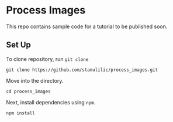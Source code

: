 # Process Images

This repo contains sample code for a tutorial to be published soon.

## Set Up
To clone repository, run `git clone`

```git clone https://github.com/stanulilic/process_images.git```

Move into the directory.
```
cd process_images
```
Next, install dependencies using `npm`.

```
npm install
```

